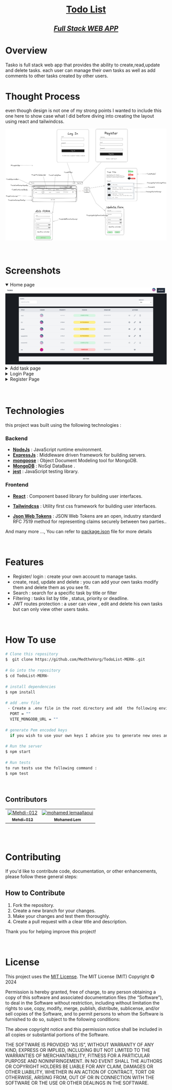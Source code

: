 **<h1 align="center" style="border:none;text-decoration:underline">Todo List </h1>**
**_<h2 align="center" style="border:none;text-decoration:underline">Full Stack WEB APP </h2>_**

# Overview

Tasko is full stack web app that provides the ability to create,read,update and delete tasks. each user can manage their own tasks as well as add comments to other tasks created by other users.

# Thought Process

even though design is not one of my strong points I wanted to include this one here to show case what I did before diving into creating the layout using react and tailwindcss.

<img src="./src/assets/toughtprocess.png" />
<br/>
<br/>
<br/>
  
# Screenshots

<details open>
  <summary>Home page</summary>
    <img src="./src/assets/homepage.png" />
</details>

<details>
  <summary>Add task page</summary>
    <img src="./src/assets/createTask.png" />
</details>

<details>
  <summary>Login Page</summary>
    <img src="./src/assets/loginPage.png" />
</details>

<details>
  <summary>Register Page</summary>
    <img src="./src/assets/registerPage.png" />
</details>

<br/>
<br/>

# Technologies

this project was built using the following technologies :

### Backend

-   [**NodeJs**]() : JavaScript runtime environment.
-   [**ExpressJs**]() : Middleware driven framework for building servers.
-   [**mongoose**]() : Object Document Modeling tool for MongoDB.
-   [**MongoDB**]() : NoSql DataBase .
-   [**jest**]() : JavaScript testing library.

### Frontend

-   [**React**](https://jwt.io/) : Component based library for building user interfaces.
-   [**Tailwindcss**]() : Utility first css framework for building user interfaces.

-   [**Json Web Tokens**](https://jwt.io/) : JSON Web Tokens are an open, industry standard RFC 7519 method for representing claims securely between two parties..

And many more ..., You can refer to [package.json](./package.json) file for more details

<br/>

# Features

-   Register/ login : create your own account to manage tasks.
-   create, read, update and delete : you can add your own tasks modify them and delete them as you see fit.
-   Search : search for a specific task by title or filter
-   Filtering : tasks list by title , status, priority or deadline.
-   JWT routes protection : a user can view , edit and delete his own tasks but can only view other users tasks.

<br/>

# How To use

```bash
# Clone this repository
$  git clone https://github.com/MedtheVorg/TodoList-MERN-.git

# Go into the repository
$ cd TodoList-MERN-

# install dependencies
$ npm install

# add .env file
 - Create a .env file in the root directory and add  the following environment variables :
  PORT = ""
  VITE_MONGODB_URL = ""

# generate Pem encoded keys
  if you wish to use your own keys I advise you to generate new ones and replace the two files in the keys folder. otherwise you can use the existing ones.

# Run the server
$ npm start

# Run tests
to run tests use the following command :
$ npm test

```

<br/>

## Contributors

<table width="100%"><tr align="left">

  <td align="center"><a href="https://github.com/Mehdi-012"><img src="https://avatars.githubusercontent.com/Mehdi-012" width="120px;"alt="Mehdi-012"/><br/><sub><b>Mehdi-012
 </b></sub></a></td>
  <td align="center"><a href="https://github.com/MedtheVorg"><img src="https://avatars.githubusercontent.com/MedtheVorg" width="120px;"alt="mohamed lemaallaoui"/><br/><sub><b>Mohamed Lem
</b></sub></a></td>
</tr>
</table>

<br />
<br />

# Contributing

If you'd like to contribute code, documentation, or other enhancements, please follow these general steps:

## How to Contribute

1. Fork the repository.
2. Create a new branch for your changes.
3. Make your changes and test them thoroughly.
4. Create a pull request with a clear title and description.

Thank you for helping improve this project!

<br/>

# License

This project uses the [MIT License](https://mit-license.org/). The MIT License (MIT)
Copyright © 2024 <copyright holders>

Permission is hereby granted, free of charge, to any person obtaining a copy of this software and associated documentation files (the “Software”), to deal in the Software without restriction, including without limitation the rights to use, copy, modify, merge, publish, distribute, sublicense, and/or sell copies of the Software, and to permit persons to whom the Software is furnished to do so, subject to the following conditions:

The above copyright notice and this permission notice shall be included in all copies or substantial portions of the Software.

THE SOFTWARE IS PROVIDED “AS IS”, WITHOUT WARRANTY OF ANY KIND, EXPRESS OR IMPLIED, INCLUDING BUT NOT LIMITED TO THE WARRANTIES OF MERCHANTABILITY, FITNESS FOR A PARTICULAR PURPOSE AND NONINFRINGEMENT. IN NO EVENT SHALL THE AUTHORS OR COPYRIGHT HOLDERS BE LIABLE FOR ANY CLAIM, DAMAGES OR OTHER LIABILITY, WHETHER IN AN ACTION OF CONTRACT, TORT OR OTHERWISE, ARISING FROM, OUT OF OR IN CONNECTION WITH THE SOFTWARE OR THE USE OR OTHER DEALINGS IN THE SOFTWARE.
